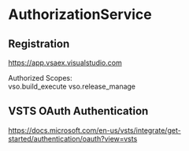 ﻿# AuthorizationService

## Registration
https://app.vsaex.visualstudio.com

Authorized Scopes:  
vso.build_execute vso.release_manage

## VSTS OAuth Authentication
https://docs.microsoft.com/en-us/vsts/integrate/get-started/authentication/oauth?view=vsts
